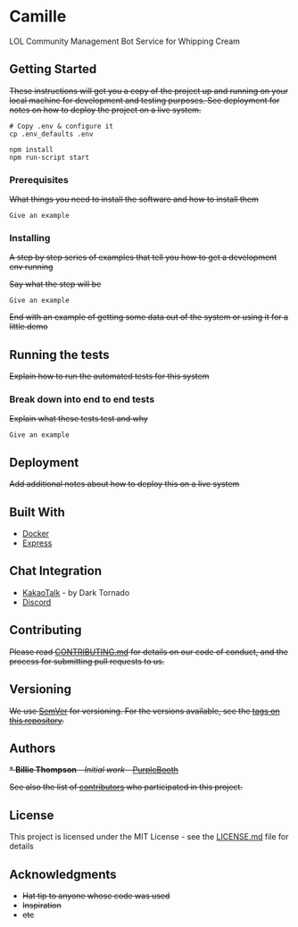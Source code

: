 # Camille

LOL Community Management Bot Service for Whipping Cream

## Getting Started

~~These instructions will get you a copy of the project up and running on your local machine for development and testing purposes. See deployment for notes on how to deploy the project on a live system.~~

```text
# Copy .env & configure it
cp .env_defaults .env

npm install
npm run-script start
```

### Prerequisites

~~What things you need to install the software and how to install them~~

```text
Give an example
```

### Installing

~~A step by step series of examples that tell you how to get a development env running~~

~~Say what the step will be~~

```text
Give an example
```

~~End with an example of getting some data out of the system or using it for a little demo~~

## Running the tests

~~Explain how to run the automated tests for this system~~

### Break down into end to end tests

~~Explain what these tests test and why~~

```text
Give an example
```

## Deployment

~~Add additional notes about how to deploy this on a live system~~

## Built With

* [Docker](https://www.docker.com/get-started)
* [Express](https://expressjs.com/en/starter/installing.html)

## Chat Integration

* [KakaoTalk](https://github.com/DarkTornado/KakaoTalkBot) - by Dark Tornado
* [Discord](https://github.com/discordjs/discord.js)

## Contributing

~~Please read [CONTRIBUTING.md](https://gist.github.com/PurpleBooth/b24679402957c63ec426) for details on our code of conduct, and the process for submitting pull requests to us.~~

## Versioning

~~We use [SemVer](http://semver.org/) for versioning. For the versions available, see the [tags on this repository](https://github.com/your/project/tags).~~

## Authors

~~* **Billie Thompson** - *Initial work* - [PurpleBooth](https://github.com/PurpleBooth)~~

~~See also the list of [contributors](https://github.com/your/project/contributors) who participated in this project.~~

## License

This project is licensed under the MIT License - see the [LICENSE.md](LICENSE.md) file for details

## Acknowledgments

* ~~Hat tip to anyone whose code was used~~
* ~~Inspiration~~
* ~~etc~~
